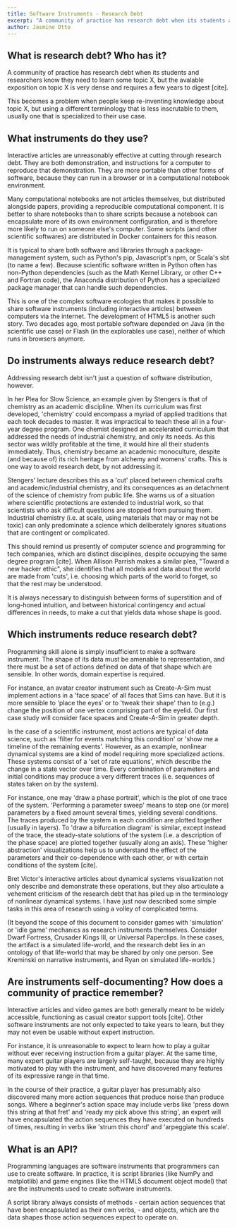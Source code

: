```yaml
---
title: Software Instruments - Research Debt
excerpt: "A community of practice has research debt when its students and researchers know they need to learn some topic X, but the avalable exposition on topic X is very dense..."
author: Jasmine Otto
---
```


## What is research debt? Who has it?

A community of practice has research debt when its students and researchers know they need to learn some topic X, but the avalable exposition on topic X is very dense and requires a few years to digest [cite].

This becomes a problem when people keep re-inventing knowledge about topic X, but using a different terminology that is less inscrutable to them, usually one that is specialized to their use case.


## What instruments do they use?

Interactive articles are unreasonably effective at cutting through research debt. They are both demonstration, and instructions for a computer to reproduce that demonstration. They are more portable than other forms of software, because they can run in a browser or in a computational notebook environment.

Many computational notebooks are not articles themselves, but distributed alongside papers, providing a reproducible computational component. It is better to share notebooks than to share scripts because a notebook can encapsulate more of its own environment configuration, and is therefore more likely to run on someone else's computer. Some scripts (and other scientific softwares) are distributed in Docker containers for this reason.

It is typical to share both software and libraries through a package-management system, such as Python's pip, Javascript's npm, or Scala's sbt (to name a few). Because scientific software written in Python often has non-Python dependencies (such as the Math Kernel Library, or other C++ and Fortran code), the Anaconda distribution of Python has a specialized package manager that can handle such dependencies.

This is one of the complex software ecologies that makes it possible to share software instruments (including interactive articles) between computers via the internet. The development of HTML5 is another such story. Two decades ago, most portable software depended on Java (in the scientific use case) or Flash (in the explorables use case), neither of which runs in browsers anymore.


## Do instruments always reduce research debt?

Addressing research debt isn't just a question of software distribution, however.

In her Plea for Slow Science, an example given by Stengers is that of chemistry as an academic discipline. When its curriculum was first developed, 'chemistry' could encompass a myriad of applied traditions that each took decades to master. It was impractical to teach these all in a four-year degree program. One chemist designed an accelerated curriculum that addressed the needs of industrial chemistry, and only its needs. As this sector was wildly profitable at the time, it would hire all their students immediately. Thus, chemistry became an academic monoculture, despite (and because of) its rich heritage from alchemy and womens' crafts. This is one way to avoid research debt, by not addressing it.

Stengers' lecture describes this as a 'cut' placed between chemical crafts and academic/industrial chemistry, and its consequences as an detachment of the science of chemistry from public life. She warns us of a situation where scientific protections are extended to industrial work, so that scientists who ask difficult questions are stopped from pursuing them. Industrial chemistry (i.e. at scale, using materials that may or may not be toxic) can only predominate a science which deliberately ignores situations that are contingent or complicated.

This should remind us presently of computer science and programming for tech companies, which are distinct disciplines, despite occupying the same degree program [cite]. When Allison Parrish makes a similar plea, "Toward a new hacker ethic", she identifies that all models and data about the world are made from 'cuts', i.e. choosing which parts of the world to forget, so that the rest may be understood.

It is always necessary to distinguish between forms of superstition and of long-honed intuition, and between historical contingency and actual differences in needs, to make a cut that yields data whose shape is good.


## Which instruments reduce research debt?

Programming skill alone is simply insufficient to make a software instrument. The shape of its data must be amenable to representation, and there must be a set of actions defined on data of that shape which are sensible. In other words, domain expertise is required.

For instance, an avatar creator instrument such as Create-A-Sim must implement actions in a 'face space' of all faces that Sims can have. But it is more sensible to 'place the eyes' or to 'tweak their shape' than to (e.g.) change the position of one vertex comprising part of the eyelid. Our first case study will consider face spaces and Create-A-Sim in greater depth.

In the case of a scientific instrument, most actions are typical of data science, such as 'filter for events matching this condition' or 'show me a timeline of the remaining events'. However, as an example, nonlinear dynamical systems are a kind of model requiring more specialized actions. These systems consist of a 'set of rate equations', which describe the change in a state vector over time. Every combination of parameters and initial conditions may produce a very different traces (i.e. sequences of states taken on by the system).

For instance, one may 'draw a phase portrait', which is the plot of one trace of the system. 'Performing a parameter sweep' means to step one (or more) parameters by a fixed amount several times, yielding several conditions. The traces produced by the system in each condition are plotted together (usually in layers). To 'draw a bifurcation diagram' is similar, except instead of the trace, the steady-state solutions of the system (i.e. a description of the phase space) are plotted together (usually along an axis). These 'higher abstraction' visualizations help us to understand the effect of the parameters and their co-dependence with each other, or with certain conditions of the system [cite].

Bret Victor's interactive articles about dynamical systems visualization not only describe and demonstrate these operations, but they also articulate a vehement criticism of the research debt that has piled up in the terminology of nonlinear dynamical systems. I have just now described some simple tasks in this area of research using a volley of complicated terms.

(It beyond the scope of this document to consider games with 'simulation' or 'idle game' mechanics as research instruments themselves. Consider Dwarf Fortress, Crusader Kings III, or Universal Paperclips. In these cases, the artifact is a simulated life-world, and the research debt lies in an ontology of that life-world that may be shared by only one person. See Kreminski on narrative instruments, and Ryan on simulated life-worlds.)


## Are instruments self-documenting? How does a community of practice remember?

Interactive articles and video games are both generally meant to be widely accessible, functioning as casual creator support tools [cite]. Other software instruments are not only expected to take years to learn, but they may not even be usable without expert instruction.

For instance, it is unreasonable to expect to learn how to play a guitar without ever receiving instruction from a guitar player. At the same time, many expert guitar players are largely self-taught, because they are highly motivated to play with the instrument, and have discovered many features of its expressive range in that time.

In the course of their practice, a guitar player has presumably also discovered many more action sequences that produce noise than produce songs. Where a beginner's action space may include verbs like 'press down this string at that fret' and 'ready my pick above this string', an expert will have encapsulated the action sequences they have executed on hundreds of times, resulting in verbs like 'strum this chord' and 'arpeggiate this scale'.


## What is an API?

Programming languages are software instruments that programmers can use to create software. In practice, it is script libraries (like NumPy and matplotlib) and game engines (like the HTML5 document object model) that are the instruments used to create software instruments.

A script library always consists of methods - certain action sequences that have been encapsulated as their own verbs, - and objects, which are the data shapes those action sequences expect to operate on.